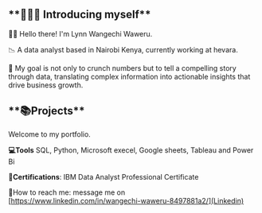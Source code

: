 <h2>**🙋🏾‍♀️ Introducing myself**</h2>

👋🏾 Hello there! I'm Lynn Wangechi Waweru.

📉 A data analyst based in Nairobi Kenya, currently working at hevara.

💼 My goal is not only to crunch numbers but to tell a compelling story through data, translating complex information into actionable insights that drive business growth.

<h2>**📚Projects**</h2>

Welcome to my portfolio.

**💻Tools** 
SQL, Python, Microsoft execel, Google sheets, Tableau and Power Bi

**📜Certifications**: IBM Data Analyst Professional Certificate

📩How to reach me: message me on [https://www.linkedin.com/in/wangechi-waweru-8497881a2/](Linkedin)



